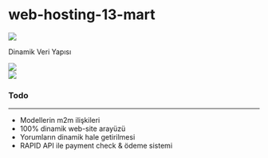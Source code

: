 # web-hosting-13-mart
<img src='https://github.com/AysKrimn/web-hosting-13-mart/assets/83617943/4d831de5-c757-42df-a848-b428c7689abe'>
<br>
<p>Dinamik Veri Yapısı</p>
<img src='https://github.com/AysKrimn/web-hosting-13-mart/assets/83617943/c45eacc5-1b7f-44b6-b9a6-f7fe34f23044'>
<br>
<img src='https://github.com/AysKrimn/web-hosting-13-mart/assets/83617943/08f64fea-eea8-4bfe-adc9-495fe2b2f113'>

<h3>Todo</h3>
<hr>
<ul>
<li>Modellerin m2m ilişkileri</li>
<li>100% dinamik web-site arayüzü</li>
<li>Yorumların dinamik hale getirilmesi</li>
<li>RAPID API ile payment check & ödeme sistemi</li>
</ul>
